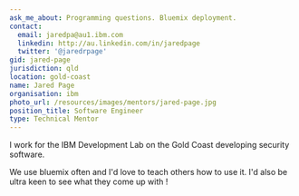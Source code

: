 ```yaml
---
ask_me_about: Programming questions. Bluemix deployment.
contact:
  email: jaredpa@au1.ibm.com
  linkedin: http://au.linkedin.com/in/jaredpage
  twitter: '@jaredrpage'
gid: jared-page
jurisdiction: qld
location: gold-coast
name: Jared Page
organisation: ibm
photo_url: /resources/images/mentors/jared-page.jpg
position_title: Software Engineer
type: Technical Mentor
---
```


I work for the IBM Development Lab on the Gold Coast developing security software. 

We use bluemix often and I'd love to teach others how to use it.
I'd also be ultra keen to see what they come up with !